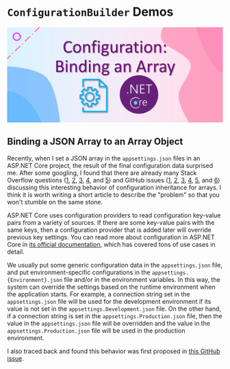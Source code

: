 # `ConfigurationBuilder` Demos

![Binding an array](./array-binding-configuration.png)

## Binding a JSON Array to an Array Object

Recently, when I set a JSON array in the `appsettings.json` files in an ASP.NET Core project, the result of the final configuration data surprised me. After some googling, I found that there are already many Stack Overflow questions ([1](https://stackoverflow.com/questions/51614792/how-to-override-an-asp-net-core-configuration-array-setting-reducing-length-of-t), [2](https://stackoverflow.com/questions/49136954/how-can-i-override-an-array-based-setting-from-appsettings-json-in-an-environmen), [3](https://stackoverflow.com/questions/37657320/how-to-override-asp-net-core-configuration-array-settings-using-environment-vari), [4](https://stackoverflow.com/questions/52755027/override-array-settings-in-appsettings-json-with-those-in-appsettings-production), and [5](https://stackoverflow.com/questions/45819524/removing-inherited-asp-net-core-appsettings)) and GitHub issues ([1](https://github.com/dotnet/runtime/issues/36569), [2](https://github.com/dotnet/runtime/issues/36384), [3](https://github.com/aspnet/Configuration/issues/836), [4](https://github.com/aspnet/Configuration/issues/694), [5](https://github.com/aspnet/Configuration/issues/727), and [6](https://github.com/aspnet/Configuration/issues/773)) discussing this interesting behavior of configuration inheritance for arrays. I think it is worth writing a short article to describe the "problem" so that you won't stumble on the same stone.

ASP.NET Core uses configuration providers to read configuration key-value pairs from a variety of sources. If there are some key-value pairs with the same keys, then a configuration provider that is added later will override previous key settings. You can read more about configuration in ASP.NET Core in [its official documentation](https://docs.microsoft.com/en-us/aspnet/core/fundamentals/configuration/), which has covered tons of use cases in detail.

We usually put some generic configuration data in the `appsettings.json` file, and put environment-specific configurations in the `appsettings.{Environment}.json` file and/or in the environment variables. In this way, the system can override the settings based on the runtime environment when the application starts. For example, a connection string set in the `appsettings.json` file will be used for the development environment if its value is not set in the `appsettings.Development.json` file. On the other hand, if a connection string is set in the `appsettings.Production.json` file, then the value in the `appsettings.json` file will be overridden and the value in the `appsettings.Production.json` file will be used in the production environment.

I also traced back and found this behavior was first proposed in [this GitHub issue](https://github.com/aspnet/Configuration/issues/115#issuecomment-95433424).

